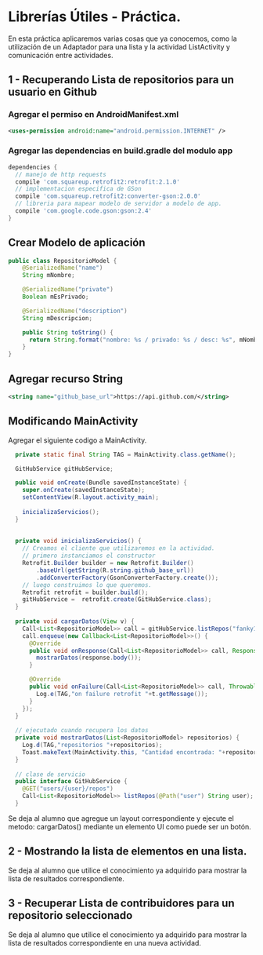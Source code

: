 # Librerías Útiles - Práctica.

En esta práctica aplicaremos varias cosas que ya conocemos, como la utilización de un Adaptador para una lista y la actividad ListActivity y comunicación entre actividades.

## 1 - Recuperando Lista de repositorios para un usuario en Github

### Agregar el permiso en AndroidManifest.xml

```xml
<uses-permission android:name="android.permission.INTERNET" />
```

### Agregar las dependencias en build.gradle del modulo app

```gradle
dependencies {
  // manejo de http requests
  compile 'com.squareup.retrofit2:retrofit:2.1.0'
  // implementacion especifica de GSon
  compile 'com.squareup.retrofit2:converter-gson:2.0.0'
  // libreria para mapear modelo de servidor a modelo de app.
  compile 'com.google.code.gson:gson:2.4'
}
```

## Crear Modelo de aplicación

```java
public class RepositorioModel {
    @SerializedName("name")
    String mNombre;

    @SerializedName("private")
    Boolean mEsPrivado;

    @SerializedName("description")
    String mDescripcion;

    public String toString() {
      return String.format("nombre: %s / privado: %s / desc: %s", mNombre, mEsPrivado, mDescripcion);
    }
}
```

## Agregar recurso String

```xml
<string name="github_base_url">https://api.github.com/</string>
```

## Modificando MainActivity

Agregar el siguiente codigo a MainActivity.

```java
  private static final String TAG = MainActivity.class.getName();

  GitHubService gitHubService;

  public void onCreate(Bundle savedInstanceState) {
    super.onCreate(savedInstanceState);
    setContentView(R.layout.activity_main);
    
    inicializaServicios();
  }
  
  
  private void inicializaServicios() {
    // Creamos el cliente que utilizaremos en la actividad.
    // primero instanciamos el constructor
    Retrofit.Builder builder = new Retrofit.Builder()
        .baseUrl(getString(R.string.github_base_url))
        .addConverterFactory(GsonConverterFactory.create());
    // luego construimos lo que queremos.
    Retrofit retrofit = builder.build();
    gitHubService =  retrofit.create(GitHubService.class);
  }
  
  private void cargarDatos(View v) {
    Call<List<RepositorioModel>> call = gitHubService.listRepos("fanky10");
    call.enqueue(new Callback<List<RepositorioModel>>() {
      @Override
      public void onResponse(Call<List<RepositorioModel>> call, Response<List<RepositorioModel>> response) {
        mostrarDatos(response.body());
      }

      @Override
      public void onFailure(Call<List<RepositorioModel>> call, Throwable t) {
        Log.e(TAG,"on failure retrofit "+t.getMessage());
      }
    });
  }
  
  // ejecutado cuando recupera los datos
  private void mostrarDatos(List<RepositorioModel> repositorios) {
    Log.d(TAG,"repositorios "+repositorios);
    Toast.makeText(MainActivity.this, "Cantidad encontrada: "+repositorios.size(), Toast.LENGTH_SHORT).show();
  }
  
  // clase de servicio
  public interface GitHubService {
    @GET("users/{user}/repos")
    Call<List<RepositorioModel>> listRepos(@Path("user") String user);
  }
```

Se deja al alumno que agregue un layout correspondiente y ejecute el metodo: cargarDatos() mediante un elemento UI como puede ser un botón.

## 2 - Mostrando la lista de elementos en una lista.

Se deja al alumno que utilice el conocimiento ya adquirido para mostrar la lista de resultados correspondiente.

## 3 - Recuperar Lista de contribuidores para un repositorio seleccionado

Se deja al alumno que utilice el conocimiento ya adquirido para mostrar la lista de resultados correspondiente en una nueva actividad.
